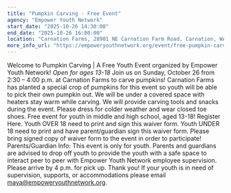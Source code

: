 ```yaml
---
title: "Pumpkin Carving - Free Event"
agency: "Empower Youth Network"
start_date: "2025-10-26 14:30:00"
end_date: "2025-10-26 16:00:00"
location: "Carnation Farms, 28901 NE Carnation Farm Road, Carnation, WA, United States"
more_info_url: "https://empoweryouthnetwork.org/event/free-pumpkin-carving2025/"
---
```

Welcome to Pumpkin Carving | A Free Youth Event organized by Empower Youth Network! *Open for ages 13-18* 
Join us on Sunday, October 26 from 2:30 – 4:00 p.m. at Carnation Farms to carve pumpkins! Carnation Farms has planted a special crop of pumpkins for this event so youth will be able to pick their own pumpkin out. We will be under a covered space with heaters stay warm while carving. We will provide carving tools and snacks during the event. Please dress for colder weather and wear closed toe shoes. Free event for youth in middle and high school, aged 13-18! 
Register Here.
Youth OVER 18 need to print and sign this waiver form. 
Youth UNDER 18 need to print and have parent/guardian sign this waiver form. 
Please bring signed copy of waiver form to the event in order to participate! 
Parents/Guardian Info: This event is only for youth. Parents and guardians are advised to drop off youth to provide the youth with a safe space to interact peer to peer with Empower Youth Network employee supervision. Please arrive by 4 p.m. for pick up. Thank you! If your youth is in need of supervision, supports, or accommodations please email maya@empoweryouthnetwork.org.
